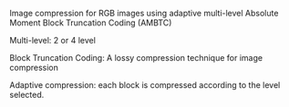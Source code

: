 Image compression for RGB images using adaptive multi-level Absolute Moment Block Truncation Coding (AMBTC)

Multi-level: 2 or 4 level

Block Truncation Coding: A lossy compression technique for image compression

Adaptive compression: each block is compressed according to the level selected.
